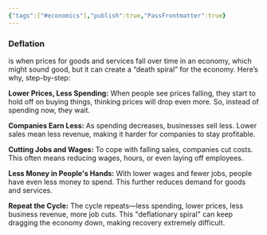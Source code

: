 ```yaml
---
{"tags":["#economics"],"publish":true,"PassFrontmatter":true}
---
```


### Deflation

is when prices for goods and services fall over time in an economy, which might sound good, but it can create a “death spiral” for the economy. Here’s why, step-by-step:

**Lower Prices, Less Spending:** When people see prices falling, they start to hold off on buying things, thinking prices will drop even more. So, instead of spending now, they wait.
    
**Companies Earn Less:** As spending decreases, businesses sell less. Lower sales mean less revenue, making it harder for companies to stay profitable.
    
**Cutting Jobs and Wages:** To cope with falling sales, companies cut costs. This often means reducing wages, hours, or even laying off employees.
    
**Less Money in People's Hands:** With lower wages and fewer jobs, people have even less money to spend. This further reduces demand for goods and services.
    
**Repeat the Cycle:** The cycle repeats—less spending, lower prices, less business revenue, more job cuts. This "deflationary spiral" can keep dragging the economy down, making recovery extremely difficult.